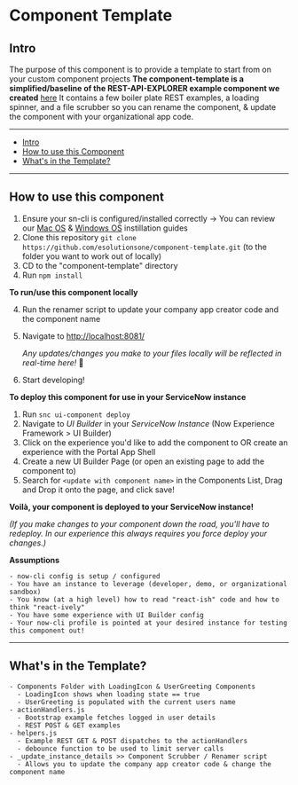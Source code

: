 Component Template
===============================================

## Intro
The purpose of this component is to provide a template to start from on your custom component projects 
**The component-template is a simplified/baseline of the REST-API-EXPLORER example component we created** [here](https://github.com/esolutionsone/REST-API-Explorer-Example)
It contains a few boiler plate REST examples, a loading spinner, and a file scrubber so you can rename the component, & update the component with your organizational app code.
 
---

- [Intro](#intro)
- [How to use this Component](#how-to-use-this-component) 
- [What's in the Template?](#what's-in-the-template) 

---

## How to use this component
1) Ensure your sn-cli is configured/installed correctly 
    -> You can review our [Mac OS](https://creator-dna.com/blog/macos-setup) & [Windows OS](https://creator-dna.com/blog/1hj866nlrwslzlesekt0c14grhh8u1) instillation guides
1) Clone this repository `git clone https://github.com/esolutionsone/component-template.git` (to the folder you want to work out of locally)
2) CD to the "component-template" directory
3) Run `npm install`

**To run/use this component locally**

4) Run the renamer script to update your company app creator code and the component name

5) Navigate to [http://localhost:8081/](http://localhost:8081/)

    *Any updates/changes you make to your files locally will be reflected in real-time here!* 🙌

6) Start developing!

**To deploy this component for use in your ServiceNow instance**

1) Run `snc ui-component deploy`
2) Navigate to *UI Builder* in your *ServiceNow Instance* (Now Experience Framework > UI Builder)
3) Click on the experience you'd like to add the component to OR create an experience with the Portal App Shell
4) Create a new UI Builder Page (or open an existing page to add the component to)
5) Search for `<update with component name>` in the Components List, Drag and Drop it onto the page, and click save!

**Voilà, your component is deployed to your ServiceNow instance!**

*(If you make changes to your component down the road, you'll have to redeploy. In our experience this always requires you force deploy your changes.)*


**Assumptions**

    - now-cli config is setup / configured
    - You have an instance to leverage (developer, demo, or organizational sandbox)
    - You know (at a high level) how to read "react-ish" code and how to think "react-ively"
    - You have some experience with UI Builder config
    - Your now-cli profile is pointed at your desired instance for testing this component out!
---

## What's in the Template?

    - Components Folder with LoadingIcon & UserGreeting Components
      - LoadingIcon shows when loading state == true
      - UserGreeting is populated with the current users name
    - actionHandlers.js
      - Bootstrap example fetches logged in user details
      - REST POST & GET examples
    - helpers.js
      - Example REST GET & POST dispatches to the actionHandlers
      - debounce function to be used to limit server calls
    - _update_instance_details >> Component Scrubber / Renamer script
      - Allows you to update the company app creator code & change the component name

